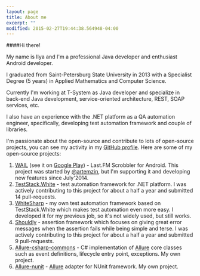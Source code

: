 ```yaml
---
layout: page
title: About me
excerpt: ""
modified: 2015-02-27T19:44:38.564948-04:00
---
```


####Hi there!

My name is Ilya and I'm a professional Java developer and enthusiast Android developer.

I graduated from Saint-Petersburg State University in 2013 with a Specialist Degree (5 years) in Applied Mathematics and Computer Science.

Сurrently I'm working at T-System as Java developer and specialize in back-end Java development, service-oriented architecture, REST, SOAP services, etc.

I also have an experience with the .NET platform as a QA automation engineer, specifically, developing test automation framework and couple of libraries.

I'm passionate about the open-source and contribute to lots of open-source projects, you can see my activity in my [GitHub profile](https://github.com/ilya-murzinov). Here are some of my open-source projects:

 1. [WAIL](https://github.com/artem-zinnatullin/android-wail-app) (see it on [Google Play](https://play.google.com/store/apps/details?id=com.artemzin.android.wail&referrer=utm_source%3Dgithub)) - Last.FM Scrobbler for Android. This project was started by [@artemzin](artem-zinnatullin), but I'm supporting it and developing new features since July'2014.
 1. [TestStack.White](https://github.com/ilya-murzinov/White) - test automation framework for .NET platform. I was actively contributing to this project for about a half a year and submitted 14 pull-requests.
 1. [WhiteSharp](https://github.com/ilya-murzinov/WhiteSharp) - my own test automation framework based on TestStack.White which makes test automation even more easy. I developed it for my previous job, so it's not widely used, but still works.
 1. [Shouldly](https://github.com/shouldly/shouldly) - assertion framework which focuses on giving great error messages when the assertion fails while being simple and terse. I was actively contributing to this project for about a half a year and submitted 9 pull-requests.
 1. [Allure-csharp-commons](https://github.com/ilya-murzinov/allure-csharp-commons) - C# implementation of [Allure](http://allure.qatools.ru/) core classes such as event definitions, lifecycle entry point, exceptions. My own project.
 1. [Allure-nunit](https://github.com/ilya-murzinov/allure-nunit) - [Allure](http://allure.qatools.ru/) adapter for NUnit framework. My own project.